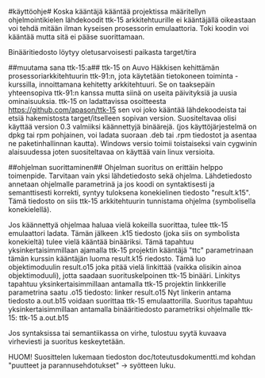 #käyttöohje#
Koska kääntäjä kääntää projektissa määritellyn ohjelmointikielen lähdekoodit ttk-15 arkkitehtuurille
ei kääntäjällä oikeastaan voi tehdä mitään ilman kyseisen prosessorin emulaattoria. Toki koodin voi
kääntää mutta sitä ei pääse suorittamaan.

Binääritiedosto löytyy oletusarvoisesti paikasta target/tira

##muutama sana ttk-15:a##
ttk-15 on Auvo Häkkisen kehittämän prosessoriarkkitehtuurin ttk-91:n, jota käytetään tietokoneen toiminta
-kurssilla, innoittamana kehitetty arkkitehtuuri. Se on taaksepäin yhteensopiva ttk-91:n kanssa mutta
siinä on useita päivityksiä ja uusia ominaisuuksia. ttk-15 on ladattavissa osoitteesta
https://github.com/apason/ttk-15 sen voi joko kääntää lähdekoodeista tai etsiä hakemistosta target/itselleen
sopivan version. Suositeltavaa olisi käyttää version 0.3 valmiiksi käännettyjä binäärejä. (jos käyttöjärjestelmä
on dpkg tai rpm pohjainen, voi ladata suoraan .deb tai .rpm tiedostot ja asentaa ne paketinhallinnan kautta).
Windows versio toimii toistaiseksi vain cygwinin alaisuudessa joten suositeltavaa on käyttää vain linux versioita.

##ohjelman suorittaminen##
Ohjelman suoritus on erittäin helppo toimenpide. Tarvitaan vain yksi lähdetiedosto sekä ohjelma.
Lähdetiedosto annetaan ohjelmalle parametrinä ja jos koodi on syntaktisesti ja semanttisesti korrekti,
syntyy tuloksena konekielinen tiedosto "result.k15". Tämä tiedosto on siis ttk-15 arkkitehtuurin tunnistama
ohjelma (symbolisella konekielellä).

Jos käännettyä ohjelmaa haluaa vielä kokeilla suorittaa, tulee ttk-15 emulaattori ladata. Tämän jälkeen .k15
tiedosto (joka siis on symbolista konekieltä) tulee vielä kääntää binääriksi. Tämä tapahtuu yksinkertaisimmillaan
ajamalla ttk-15 projektin kääntäjä "ttc" parametrinaan tämän kurssin kääntäjän luoma result.k15 riedosto.
Tämä luo objektimoduulin result.o15 joka pitää vielä linkittää (vaikka olisikin ainoa objektimoduuli),
jotta saadaan suorituskelpoinen ttk-15 binääri. Linkitys tapahtuu yksinkertaisimmillaan antamalla ttk-15 projektin
linkkerille parametrina saatu .o15 tiedosto: linker result.o15
Nyt linkerin antama tiedosto a.out.b15 voidaan suorittaa ttk-15 emulaattorilla. Suoritus tapahtuu
yksinkertaisimmillaan antamalla binääritiedosto parametriksi ohjelmalle ttk-15: ttk-15 a.out.b15

Jos syntaksissa tai semantiikassa on virhe, tulostuu syytä kuvaava virheviesti ja suoritus keskeytetään.

HUOM! Suosittelen lukemaan tiedoston doc/toteutusdokumentti.md kohdan "puutteet ja parannusehdotukset" -> syötteen luku.
